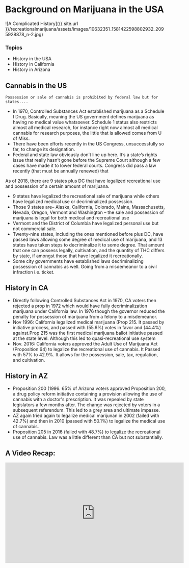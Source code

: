 # Background on Marijuana in the USA

![A Complicated History]({{ site.url }}/recreationalmarijuana/assets/images/10632351_1581422598802932_2095928878_n-2.jpg)


### Topics
- History in the USA
- History in California 
- History in Arizona 


## Cannabis in the US
	Possession or sale of cannabis is prohibited by federal law but for states.... 
- In 1970, Controlled Substances Act established marijuana as a Schedule I Drug. Basically, meaning the US government defines marijuana as having no medical value whatsoever. Schedule 1 status also restricts almost all medical research, for instance right now almost all medical cannabis for research purposes, the little that is allowed comes from U of Miss. 
- There have been efforts recently in the US Congress, unsuccessfully so far, to change its designation. 
- Federal and state law obviously don’t line up here. It’s a state’s rights issue that really hasn’t gone before the Supreme Court although a few cases have made it to lower federal courts. Congress did pass a law recently (that must be annually renewed) that  

As of 2018, there are 9 states plus DC that have legalized recreational use and possession of a certain amount of marijuana. 
- 9 states have legalized the recreational sale of marijuana while others have legalized medical use or decriminalized possession. 
- Those 9 states are– Alaska, California, Colorado, Maine, Massachusetts, Nevada, Oregon, Vermont and Washington – the sale and possession of marijuana is legal for both medical and recreational use
- Vermont and the District of Columbia have legalized personal use but not commercial sale.
- Twenty-nine states, including the ones mentioned before plus DC, have passed laws allowing some degree of medical use of marijuana, and 13 states have taken steps to decriminalize it to some degree. That amount that one can possess legally, cultivation, and the quantity of THC differs by state, if amongst those that have legalized it recreationally. 
- Some city governments have established laws decriminalizing possession of cannabis as well. Going from a misdemeanor to a civil infraction i.e. ticket. 

## History in CA

- Directly following Controlled Substances Act in 1970, CA voters then rejected a prop in 1972 which would have fully decriminalization marijuana under California law.  In 1976 though the governor reduced the penalty for possession of marijuana from a felony to a misdemeanor.
- Nov 1996: California legalized medical marijuana (Prop 215. It passed by initiative process, and passed with (55.6%) votes in favor and (44.4%) against.Prop 215 was the first medical marijuana ballot initiative passed at the state level. Although this led to quasi-recreational use system
- Nov. 2016: California voters approved the Adult Use of Marijuana Act (Proposition 64) to legalize the recreational use of cannabis. It Passed with 57% to 42.9%. It allows for the possession, sale, tax, regulation, and cultivation. 

## History in AZ
- Proposition 200 (1996. 65% of Arizona voters approved Proposition 200, a drug policy reform initiative containing a provision allowing the use of cannabis with a doctor's prescription. It was repealed by state legislators a few months after. The change was rejected by voters in a subsequent referendum. This led to a grey area and ultimate impasse. 
- AZ again tried again to legalize medical marijunan in 2002 (failed with 42.7%) and then in 2010 (passed with 50.1%) to legalize the medical use of cannabis.
- Proposition 205 in 2016 (failed with 48.7%) to legalize the recreational use of cannabis. Law was a little different than CA but not substantially.  


## A Video Recap:
<iframe width="560" height="315" src="https://www.youtube.com/watch?v=EUw51ii33yE" frameborder="0" allowfullscreen></iframe>

